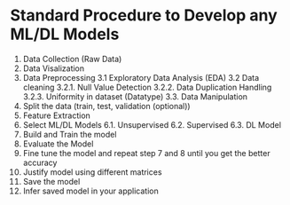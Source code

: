 # Standard Procedure to Develop any ML/DL Models

1. Data Collection (Raw Data)
2. Data Visalization
3. Data Preprocessing
    3.1 Exploratory Data Analysis (EDA)
    3.2 Data cleaning
        3.2.1. Null Value Detection
        3.2.2. Data Duplication Handling
        3.2.3. Uniformity in dataset (Datatype)
    3.3. Data Manipulation
4. Split the data (train, test, validation (optional))
5. Feature Extraction
6. Select ML/DL Models
    6.1. Unsupervised
    6.2. Supervised
    6.3. DL Model
7. Build and Train the model
8. Evaluate the Model
9. Fine tune the model and repeat step 7 and 8 until you get the better accuracy
10. Justify model using different matrices
11. Save the model
12. Infer saved model in your application